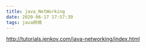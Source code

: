 ```yaml
---
title: java_NetWorking
date: 2020-06-17 17:57:39
tags: java网络
---
```


http://tutorials.jenkov.com/java-networking/index.html
